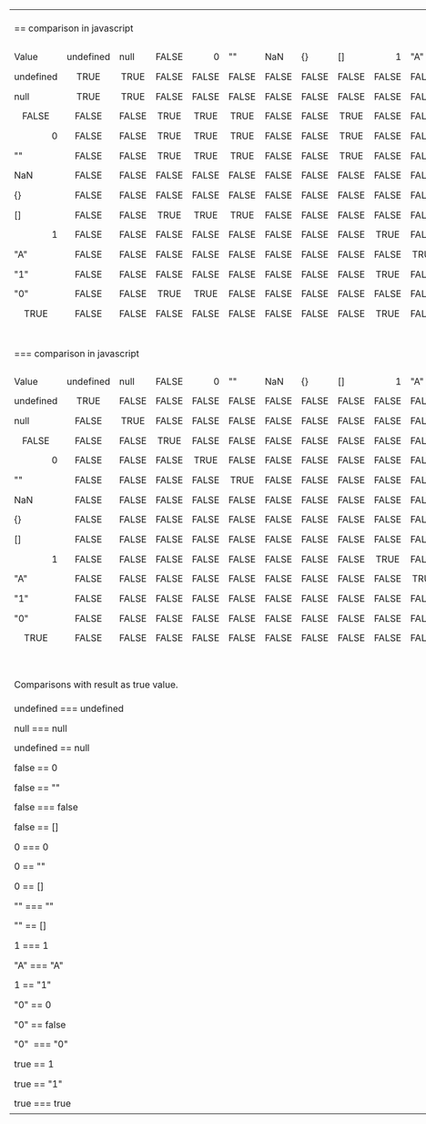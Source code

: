 <table border="0" cellpadding="0" cellspacing="0" width="890" style="border-collapse:
 collapse;width:667pt">
<!--StartFragment-->
 <colgroup><col width="125" style="mso-width-source:userset;mso-width-alt:4010;width:94pt">
 <col width="125" style="mso-width-source:userset;mso-width-alt:4010;width:94pt">
 <col width="53" style="mso-width-source:userset;mso-width-alt:1706;width:40pt">
 <col width="76" style="mso-width-source:userset;mso-width-alt:2432;width:57pt">
 <col width="47" span="2" style="mso-width-source:userset;mso-width-alt:1493;
 width:35pt">
 <col width="60" style="mso-width-source:userset;mso-width-alt:1920;width:45pt">
 <col width="47" span="3" style="mso-width-source:userset;mso-width-alt:1493;
 width:35pt">
 <col width="51" style="mso-width-source:userset;mso-width-alt:1621;width:38pt">
 <col width="48" span="2" style="mso-width-source:userset;mso-width-alt:1536;
 width:36pt">
 <col width="69" style="mso-width-source:userset;mso-width-alt:2218;width:52pt">
 </colgroup><tbody><tr height="67" style="mso-height-source:userset;height:50.0pt">
  <td colspan="14" height="67" class="xl69" width="890" style="height:50.0pt;
  width:667pt">== comparison in javascript</td>
 </tr>
 <tr height="35" style="height:26.0pt">
  <td height="35" class="xl64" style="height:26.0pt;border-top:none">Value</td>
  <td class="xl63" style="border-top:none;border-left:none">undefined</td>
  <td class="xl63" style="border-top:none;border-left:none">null</td>
  <td class="xl63" align="center" style="border-top:none;border-left:none">FALSE</td>
  <td class="xl63" align="right" style="border-top:none;border-left:none">0</td>
  <td class="xl63" style="border-top:none;border-left:none">""</td>
  <td class="xl63" style="border-top:none;border-left:none">NaN</td>
  <td class="xl63" style="border-top:none;border-left:none">{}</td>
  <td class="xl63" style="border-top:none;border-left:none">[]</td>
  <td class="xl63" align="right" style="border-top:none;border-left:none">1</td>
  <td class="xl63" style="border-top:none;border-left:none">"A"</td>
  <td class="xl63" style="border-top:none;border-left:none">"1"</td>
  <td class="xl63" style="border-top:none;border-left:none">"0"</td>
  <td class="xl63" align="center" style="border-top:none;border-left:none">TRUE</td>
 </tr>
 <tr height="35" style="height:26.0pt">
  <td height="35" class="xl63" style="height:26.0pt;border-top:none">undefined</td>
  <td class="xl67" align="center">TRUE</td>
  <td class="xl66" align="center">TRUE</td>
  <td class="xl65" align="center">FALSE</td>
  <td class="xl65" align="center">FALSE</td>
  <td class="xl65" align="center">FALSE</td>
  <td class="xl65" align="center">FALSE</td>
  <td class="xl65" align="center">FALSE</td>
  <td class="xl65" align="center">FALSE</td>
  <td class="xl65" align="center">FALSE</td>
  <td class="xl65" align="center">FALSE</td>
  <td class="xl65" align="center">FALSE</td>
  <td class="xl65" align="center">FALSE</td>
  <td class="xl65" align="center">FALSE</td>
 </tr>
 <tr height="35" style="height:26.0pt">
  <td height="35" class="xl63" style="height:26.0pt;border-top:none">null</td>
  <td class="xl66" align="center">TRUE</td>
  <td class="xl67" align="center">TRUE</td>
  <td class="xl65" align="center">FALSE</td>
  <td class="xl65" align="center">FALSE</td>
  <td class="xl65" align="center">FALSE</td>
  <td class="xl65" align="center">FALSE</td>
  <td class="xl65" align="center">FALSE</td>
  <td class="xl65" align="center">FALSE</td>
  <td class="xl65" align="center">FALSE</td>
  <td class="xl65" align="center">FALSE</td>
  <td class="xl65" align="center">FALSE</td>
  <td class="xl65" align="center">FALSE</td>
  <td class="xl65" align="center">FALSE</td>
 </tr>
 <tr height="35" style="height:26.0pt">
  <td height="35" class="xl63" align="center" style="height:26.0pt;border-top:none">FALSE</td>
  <td class="xl65" align="center">FALSE</td>
  <td class="xl65" align="center">FALSE</td>
  <td class="xl67" align="center">TRUE</td>
  <td class="xl66" align="center">TRUE</td>
  <td class="xl66" align="center">TRUE</td>
  <td class="xl65" align="center">FALSE</td>
  <td class="xl65" align="center">FALSE</td>
  <td class="xl66" align="center">TRUE</td>
  <td class="xl65" align="center">FALSE</td>
  <td class="xl65" align="center">FALSE</td>
  <td class="xl65" align="center">FALSE</td>
  <td class="xl66" align="center">TRUE</td>
  <td class="xl65" align="center">FALSE</td>
 </tr>
 <tr height="35" style="height:26.0pt">
  <td height="35" class="xl63" align="right" style="height:26.0pt;border-top:none">0</td>
  <td class="xl65" align="center">FALSE</td>
  <td class="xl65" align="center">FALSE</td>
  <td class="xl66" align="center">TRUE</td>
  <td class="xl67" align="center">TRUE</td>
  <td class="xl66" align="center">TRUE</td>
  <td class="xl65" align="center">FALSE</td>
  <td class="xl65" align="center">FALSE</td>
  <td class="xl66" align="center">TRUE</td>
  <td class="xl65" align="center">FALSE</td>
  <td class="xl65" align="center">FALSE</td>
  <td class="xl65" align="center">FALSE</td>
  <td class="xl66" align="center">TRUE</td>
  <td class="xl65" align="center">FALSE</td>
 </tr>
 <tr height="35" style="height:26.0pt">
  <td height="35" class="xl63" style="height:26.0pt;border-top:none">""</td>
  <td class="xl65" align="center">FALSE</td>
  <td class="xl65" align="center">FALSE</td>
  <td class="xl66" align="center">TRUE</td>
  <td class="xl66" align="center">TRUE</td>
  <td class="xl67" align="center">TRUE</td>
  <td class="xl65" align="center">FALSE</td>
  <td class="xl65" align="center">FALSE</td>
  <td class="xl66" align="center">TRUE</td>
  <td class="xl65" align="center">FALSE</td>
  <td class="xl65" align="center">FALSE</td>
  <td class="xl65" align="center">FALSE</td>
  <td class="xl65" align="center">FALSE</td>
  <td class="xl65" align="center">FALSE</td>
 </tr>
 <tr height="35" style="height:26.0pt">
  <td height="35" class="xl63" style="height:26.0pt;border-top:none">NaN</td>
  <td class="xl65" align="center">FALSE</td>
  <td class="xl65" align="center">FALSE</td>
  <td class="xl65" align="center">FALSE</td>
  <td class="xl65" align="center">FALSE</td>
  <td class="xl65" align="center">FALSE</td>
  <td class="xl68" align="center">FALSE</td>
  <td class="xl65" align="center">FALSE</td>
  <td class="xl65" align="center">FALSE</td>
  <td class="xl65" align="center">FALSE</td>
  <td class="xl65" align="center">FALSE</td>
  <td class="xl65" align="center">FALSE</td>
  <td class="xl65" align="center">FALSE</td>
  <td class="xl65" align="center">FALSE</td>
 </tr>
 <tr height="35" style="height:26.0pt">
  <td height="35" class="xl63" style="height:26.0pt;border-top:none">{}</td>
  <td class="xl65" align="center">FALSE</td>
  <td class="xl65" align="center">FALSE</td>
  <td class="xl65" align="center">FALSE</td>
  <td class="xl65" align="center">FALSE</td>
  <td class="xl65" align="center">FALSE</td>
  <td class="xl65" align="center">FALSE</td>
  <td class="xl68" align="center">FALSE</td>
  <td class="xl65" align="center">FALSE</td>
  <td class="xl65" align="center">FALSE</td>
  <td class="xl65" align="center">FALSE</td>
  <td class="xl65" align="center">FALSE</td>
  <td class="xl65" align="center">FALSE</td>
  <td class="xl65" align="center">FALSE</td>
 </tr>
 <tr height="35" style="height:26.0pt">
  <td height="35" class="xl63" style="height:26.0pt;border-top:none">[]</td>
  <td class="xl65" align="center">FALSE</td>
  <td class="xl65" align="center">FALSE</td>
  <td class="xl66" align="center">TRUE</td>
  <td class="xl66" align="center">TRUE</td>
  <td class="xl66" align="center">TRUE</td>
  <td class="xl65" align="center">FALSE</td>
  <td class="xl65" align="center">FALSE</td>
  <td class="xl68" align="center">FALSE</td>
  <td class="xl65" align="center">FALSE</td>
  <td class="xl65" align="center">FALSE</td>
  <td class="xl65" align="center">FALSE</td>
  <td class="xl65" align="center">FALSE</td>
  <td class="xl65" align="center">FALSE</td>
 </tr>
 <tr height="35" style="height:26.0pt">
  <td height="35" class="xl63" align="right" style="height:26.0pt;border-top:none">1</td>
  <td class="xl65" align="center">FALSE</td>
  <td class="xl65" align="center">FALSE</td>
  <td class="xl65" align="center">FALSE</td>
  <td class="xl65" align="center">FALSE</td>
  <td class="xl65" align="center">FALSE</td>
  <td class="xl65" align="center">FALSE</td>
  <td class="xl65" align="center">FALSE</td>
  <td class="xl65" align="center">FALSE</td>
  <td class="xl67" align="center">TRUE</td>
  <td class="xl65" align="center">FALSE</td>
  <td class="xl66" align="center">TRUE</td>
  <td class="xl65" align="center">FALSE</td>
  <td class="xl67" align="center">TRUE</td>
 </tr>
 <tr height="35" style="height:26.0pt">
  <td height="35" class="xl63" style="height:26.0pt;border-top:none">"A"</td>
  <td class="xl65" align="center">FALSE</td>
  <td class="xl65" align="center">FALSE</td>
  <td class="xl65" align="center">FALSE</td>
  <td class="xl65" align="center">FALSE</td>
  <td class="xl65" align="center">FALSE</td>
  <td class="xl65" align="center">FALSE</td>
  <td class="xl65" align="center">FALSE</td>
  <td class="xl65" align="center">FALSE</td>
  <td class="xl65" align="center">FALSE</td>
  <td class="xl67" align="center">TRUE</td>
  <td class="xl65" align="center">FALSE</td>
  <td class="xl65" align="center">FALSE</td>
  <td class="xl65" align="center">FALSE</td>
 </tr>
 <tr height="35" style="height:26.0pt">
  <td height="35" class="xl63" style="height:26.0pt;border-top:none">"1"</td>
  <td class="xl65" align="center">FALSE</td>
  <td class="xl65" align="center">FALSE</td>
  <td class="xl65" align="center">FALSE</td>
  <td class="xl65" align="center">FALSE</td>
  <td class="xl65" align="center">FALSE</td>
  <td class="xl65" align="center">FALSE</td>
  <td class="xl65" align="center">FALSE</td>
  <td class="xl65" align="center">FALSE</td>
  <td class="xl66" align="center">TRUE</td>
  <td class="xl65" align="center">FALSE</td>
  <td class="xl67" align="center">TRUE</td>
  <td class="xl65" align="center">FALSE</td>
  <td class="xl67" align="center">TRUE</td>
 </tr>
 <tr height="35" style="height:26.0pt">
  <td height="35" class="xl63" style="height:26.0pt;border-top:none">"0"</td>
  <td class="xl65" align="center">FALSE</td>
  <td class="xl65" align="center">FALSE</td>
  <td class="xl66" align="center">TRUE</td>
  <td class="xl66" align="center">TRUE</td>
  <td class="xl65" align="center">FALSE</td>
  <td class="xl65" align="center">FALSE</td>
  <td class="xl65" align="center">FALSE</td>
  <td class="xl65" align="center">FALSE</td>
  <td class="xl65" align="center">FALSE</td>
  <td class="xl65" align="center">FALSE</td>
  <td class="xl65" align="center">FALSE</td>
  <td class="xl67" align="center">TRUE</td>
  <td class="xl65" align="center">FALSE</td>
 </tr>
 <tr height="35" style="height:26.0pt">
  <td height="35" class="xl63" align="center" style="height:26.0pt;border-top:none">TRUE</td>
  <td class="xl65" align="center">FALSE</td>
  <td class="xl65" align="center">FALSE</td>
  <td class="xl65" align="center">FALSE</td>
  <td class="xl65" align="center">FALSE</td>
  <td class="xl65" align="center">FALSE</td>
  <td class="xl65" align="center">FALSE</td>
  <td class="xl65" align="center">FALSE</td>
  <td class="xl65" align="center">FALSE</td>
  <td class="xl66" align="center">TRUE</td>
  <td class="xl65" align="center">FALSE</td>
  <td class="xl66" align="center">TRUE</td>
  <td class="xl65" align="center">FALSE</td>
  <td class="xl67" align="center">TRUE</td>
 </tr>
 <tr height="21" style="height:16.0pt">
  <td height="21" style="height:16.0pt"></td>
  <td></td>
  <td></td>
  <td></td>
  <td></td>
  <td></td>
  <td></td>
  <td></td>
  <td></td>
  <td></td>
  <td></td>
  <td></td>
  <td></td>
  <td></td>
 </tr>
 <tr height="63" style="height:47.0pt">
  <td colspan="14" height="63" class="xl69" style="height:47.0pt">=== comparison in
  javascript</td>
 </tr>
 <tr height="35" style="height:26.0pt">
  <td height="35" class="xl64" style="height:26.0pt;border-top:none">Value</td>
  <td class="xl63" style="border-top:none;border-left:none">undefined</td>
  <td class="xl63" style="border-top:none;border-left:none">null</td>
  <td class="xl63" align="center" style="border-top:none;border-left:none">FALSE</td>
  <td class="xl63" align="right" style="border-top:none;border-left:none">0</td>
  <td class="xl63" style="border-top:none;border-left:none">""</td>
  <td class="xl63" style="border-top:none;border-left:none">NaN</td>
  <td class="xl63" style="border-top:none;border-left:none">{}</td>
  <td class="xl63" style="border-top:none;border-left:none">[]</td>
  <td class="xl63" align="right" style="border-top:none;border-left:none">1</td>
  <td class="xl63" style="border-top:none;border-left:none">"A"</td>
  <td class="xl63" style="border-top:none;border-left:none">"1"</td>
  <td class="xl63" style="border-top:none;border-left:none">"0"</td>
  <td class="xl63" align="center" style="border-top:none;border-left:none">TRUE</td>
 </tr>
 <tr height="35" style="height:26.0pt">
  <td height="35" class="xl63" style="height:26.0pt;border-top:none">undefined</td>
  <td class="xl67" align="center">TRUE</td>
  <td class="xl65" align="center">FALSE</td>
  <td class="xl65" align="center">FALSE</td>
  <td class="xl65" align="center">FALSE</td>
  <td class="xl65" align="center">FALSE</td>
  <td class="xl65" align="center">FALSE</td>
  <td class="xl65" align="center">FALSE</td>
  <td class="xl65" align="center">FALSE</td>
  <td class="xl65" align="center">FALSE</td>
  <td class="xl65" align="center">FALSE</td>
  <td class="xl65" align="center">FALSE</td>
  <td class="xl65" align="center">FALSE</td>
  <td class="xl65" align="center">FALSE</td>
 </tr>
 <tr height="35" style="height:26.0pt">
  <td height="35" class="xl63" style="height:26.0pt;border-top:none">null</td>
  <td class="xl65" align="center">FALSE</td>
  <td class="xl67" align="center">TRUE</td>
  <td class="xl65" align="center">FALSE</td>
  <td class="xl65" align="center">FALSE</td>
  <td class="xl65" align="center">FALSE</td>
  <td class="xl65" align="center">FALSE</td>
  <td class="xl65" align="center">FALSE</td>
  <td class="xl65" align="center">FALSE</td>
  <td class="xl65" align="center">FALSE</td>
  <td class="xl65" align="center">FALSE</td>
  <td class="xl65" align="center">FALSE</td>
  <td class="xl65" align="center">FALSE</td>
  <td class="xl65" align="center">FALSE</td>
 </tr>
 <tr height="35" style="height:26.0pt">
  <td height="35" class="xl63" align="center" style="height:26.0pt;border-top:none">FALSE</td>
  <td class="xl65" align="center">FALSE</td>
  <td class="xl65" align="center">FALSE</td>
  <td class="xl67" align="center">TRUE</td>
  <td class="xl65" align="center">FALSE</td>
  <td class="xl65" align="center">FALSE</td>
  <td class="xl65" align="center">FALSE</td>
  <td class="xl65" align="center">FALSE</td>
  <td class="xl65" align="center">FALSE</td>
  <td class="xl65" align="center">FALSE</td>
  <td class="xl65" align="center">FALSE</td>
  <td class="xl65" align="center">FALSE</td>
  <td class="xl65" align="center">FALSE</td>
  <td class="xl65" align="center">FALSE</td>
 </tr>
 <tr height="35" style="height:26.0pt">
  <td height="35" class="xl63" align="right" style="height:26.0pt;border-top:none">0</td>
  <td class="xl65" align="center">FALSE</td>
  <td class="xl65" align="center">FALSE</td>
  <td class="xl65" align="center">FALSE</td>
  <td class="xl67" align="center">TRUE</td>
  <td class="xl65" align="center">FALSE</td>
  <td class="xl65" align="center">FALSE</td>
  <td class="xl65" align="center">FALSE</td>
  <td class="xl65" align="center">FALSE</td>
  <td class="xl65" align="center">FALSE</td>
  <td class="xl65" align="center">FALSE</td>
  <td class="xl65" align="center">FALSE</td>
  <td class="xl65" align="center">FALSE</td>
  <td class="xl65" align="center">FALSE</td>
 </tr>
 <tr height="35" style="height:26.0pt">
  <td height="35" class="xl63" style="height:26.0pt;border-top:none">""</td>
  <td class="xl65" align="center">FALSE</td>
  <td class="xl65" align="center">FALSE</td>
  <td class="xl65" align="center">FALSE</td>
  <td class="xl65" align="center">FALSE</td>
  <td class="xl67" align="center">TRUE</td>
  <td class="xl65" align="center">FALSE</td>
  <td class="xl65" align="center">FALSE</td>
  <td class="xl65" align="center">FALSE</td>
  <td class="xl65" align="center">FALSE</td>
  <td class="xl65" align="center">FALSE</td>
  <td class="xl65" align="center">FALSE</td>
  <td class="xl65" align="center">FALSE</td>
  <td class="xl65" align="center">FALSE</td>
 </tr>
 <tr height="35" style="height:26.0pt">
  <td height="35" class="xl63" style="height:26.0pt;border-top:none">NaN</td>
  <td class="xl65" align="center">FALSE</td>
  <td class="xl65" align="center">FALSE</td>
  <td class="xl65" align="center">FALSE</td>
  <td class="xl65" align="center">FALSE</td>
  <td class="xl65" align="center">FALSE</td>
  <td class="xl68" align="center">FALSE</td>
  <td class="xl65" align="center">FALSE</td>
  <td class="xl65" align="center">FALSE</td>
  <td class="xl65" align="center">FALSE</td>
  <td class="xl65" align="center">FALSE</td>
  <td class="xl65" align="center">FALSE</td>
  <td class="xl65" align="center">FALSE</td>
  <td class="xl65" align="center">FALSE</td>
 </tr>
 <tr height="35" style="height:26.0pt">
  <td height="35" class="xl63" style="height:26.0pt;border-top:none">{}</td>
  <td class="xl65" align="center">FALSE</td>
  <td class="xl65" align="center">FALSE</td>
  <td class="xl65" align="center">FALSE</td>
  <td class="xl65" align="center">FALSE</td>
  <td class="xl65" align="center">FALSE</td>
  <td class="xl65" align="center">FALSE</td>
  <td class="xl68" align="center">FALSE</td>
  <td class="xl65" align="center">FALSE</td>
  <td class="xl65" align="center">FALSE</td>
  <td class="xl65" align="center">FALSE</td>
  <td class="xl65" align="center">FALSE</td>
  <td class="xl65" align="center">FALSE</td>
  <td class="xl65" align="center">FALSE</td>
 </tr>
 <tr height="35" style="height:26.0pt">
  <td height="35" class="xl63" style="height:26.0pt;border-top:none">[]</td>
  <td class="xl65" align="center">FALSE</td>
  <td class="xl65" align="center">FALSE</td>
  <td class="xl65" align="center">FALSE</td>
  <td class="xl65" align="center">FALSE</td>
  <td class="xl65" align="center">FALSE</td>
  <td class="xl65" align="center">FALSE</td>
  <td class="xl65" align="center">FALSE</td>
  <td class="xl68" align="center">FALSE</td>
  <td class="xl65" align="center">FALSE</td>
  <td class="xl65" align="center">FALSE</td>
  <td class="xl65" align="center">FALSE</td>
  <td class="xl65" align="center">FALSE</td>
  <td class="xl65" align="center">FALSE</td>
 </tr>
 <tr height="35" style="height:26.0pt">
  <td height="35" class="xl63" align="right" style="height:26.0pt;border-top:none">1</td>
  <td class="xl65" align="center">FALSE</td>
  <td class="xl65" align="center">FALSE</td>
  <td class="xl65" align="center">FALSE</td>
  <td class="xl65" align="center">FALSE</td>
  <td class="xl65" align="center">FALSE</td>
  <td class="xl65" align="center">FALSE</td>
  <td class="xl65" align="center">FALSE</td>
  <td class="xl65" align="center">FALSE</td>
  <td class="xl67" align="center">TRUE</td>
  <td class="xl65" align="center">FALSE</td>
  <td class="xl65" align="center">FALSE</td>
  <td class="xl65" align="center">FALSE</td>
  <td class="xl65" align="center">FALSE</td>
 </tr>
 <tr height="35" style="height:26.0pt">
  <td height="35" class="xl63" style="height:26.0pt;border-top:none">"A"</td>
  <td class="xl65" align="center">FALSE</td>
  <td class="xl65" align="center">FALSE</td>
  <td class="xl65" align="center">FALSE</td>
  <td class="xl65" align="center">FALSE</td>
  <td class="xl65" align="center">FALSE</td>
  <td class="xl65" align="center">FALSE</td>
  <td class="xl65" align="center">FALSE</td>
  <td class="xl65" align="center">FALSE</td>
  <td class="xl65" align="center">FALSE</td>
  <td class="xl67" align="center">TRUE</td>
  <td class="xl65" align="center">FALSE</td>
  <td class="xl65" align="center">FALSE</td>
  <td class="xl65" align="center">FALSE</td>
 </tr>
 <tr height="35" style="height:26.0pt">
  <td height="35" class="xl63" style="height:26.0pt;border-top:none">"1"</td>
  <td class="xl65" align="center">FALSE</td>
  <td class="xl65" align="center">FALSE</td>
  <td class="xl65" align="center">FALSE</td>
  <td class="xl65" align="center">FALSE</td>
  <td class="xl65" align="center">FALSE</td>
  <td class="xl65" align="center">FALSE</td>
  <td class="xl65" align="center">FALSE</td>
  <td class="xl65" align="center">FALSE</td>
  <td class="xl65" align="center">FALSE</td>
  <td class="xl65" align="center">FALSE</td>
  <td class="xl67" align="center">TRUE</td>
  <td class="xl65" align="center">FALSE</td>
  <td class="xl65" align="center">FALSE</td>
 </tr>
 <tr height="35" style="height:26.0pt">
  <td height="35" class="xl63" style="height:26.0pt;border-top:none">"0"</td>
  <td class="xl65" align="center">FALSE</td>
  <td class="xl65" align="center">FALSE</td>
  <td class="xl65" align="center">FALSE</td>
  <td class="xl65" align="center">FALSE</td>
  <td class="xl65" align="center">FALSE</td>
  <td class="xl65" align="center">FALSE</td>
  <td class="xl65" align="center">FALSE</td>
  <td class="xl65" align="center">FALSE</td>
  <td class="xl65" align="center">FALSE</td>
  <td class="xl65" align="center">FALSE</td>
  <td class="xl65" align="center">FALSE</td>
  <td class="xl67" align="center">TRUE</td>
  <td class="xl65" align="center">FALSE</td>
 </tr>
 <tr height="35" style="height:26.0pt">
  <td height="35" class="xl63" align="center" style="height:26.0pt;border-top:none">TRUE</td>
  <td class="xl65" align="center">FALSE</td>
  <td class="xl65" align="center">FALSE</td>
  <td class="xl65" align="center">FALSE</td>
  <td class="xl65" align="center">FALSE</td>
  <td class="xl65" align="center">FALSE</td>
  <td class="xl65" align="center">FALSE</td>
  <td class="xl65" align="center">FALSE</td>
  <td class="xl65" align="center">FALSE</td>
  <td class="xl65" align="center">FALSE</td>
  <td class="xl65" align="center">FALSE</td>
  <td class="xl65" align="center">FALSE</td>
  <td class="xl65" align="center">FALSE</td>
  <td class="xl67" align="center">TRUE</td>
 </tr>
 <tr height="39" style="mso-height-source:userset;height:29.0pt">
  <td height="39" style="height:29.0pt"></td>
  <td></td>
  <td></td>
  <td></td>
  <td></td>
  <td></td>
  <td></td>
  <td></td>
  <td></td>
  <td></td>
  <td></td>
  <td></td>
  <td></td>
  <td></td>
 </tr>
 <tr height="51" style="mso-height-source:userset;height:38.0pt">
  <td colspan="14" height="51" class="xl71" style="height:38.0pt">Comparisons with
  result as true value.</td>
 </tr>
 <tr height="35" style="mso-height-source:userset;height:26.0pt">
  <td colspan="14" height="35" class="xl70" style="height:26.0pt">undefined ===
  undefined</td>
 </tr>
 <tr height="35" style="mso-height-source:userset;height:26.0pt">
  <td colspan="14" height="35" class="xl70" style="height:26.0pt">null === null</td>
 </tr>
 <tr height="35" style="mso-height-source:userset;height:26.0pt">
  <td colspan="14" height="35" class="xl70" style="height:26.0pt">undefined == null</td>
 </tr>
 <tr height="35" style="mso-height-source:userset;height:26.0pt">
  <td colspan="14" height="35" class="xl70" style="height:26.0pt">false == 0</td>
 </tr>
 <tr height="35" style="mso-height-source:userset;height:26.0pt">
  <td colspan="14" height="35" class="xl70" style="height:26.0pt">false ==
  ""</td>
 </tr>
 <tr height="35" style="mso-height-source:userset;height:26.0pt">
  <td colspan="14" height="35" class="xl70" style="height:26.0pt">false === false</td>
 </tr>
 <tr height="35" style="mso-height-source:userset;height:26.0pt">
  <td colspan="14" height="35" class="xl70" style="height:26.0pt">false == []</td>
 </tr>
 <tr height="35" style="mso-height-source:userset;height:26.0pt">
  <td colspan="14" height="35" class="xl70" style="height:26.0pt">0 === 0</td>
 </tr>
 <tr height="35" style="mso-height-source:userset;height:26.0pt">
  <td colspan="14" height="35" class="xl70" style="height:26.0pt">0 == ""</td>
 </tr>
 <tr height="35" style="mso-height-source:userset;height:26.0pt">
  <td colspan="14" height="35" class="xl70" style="height:26.0pt">0 == []</td>
 </tr>
 <tr height="35" style="mso-height-source:userset;height:26.0pt">
  <td colspan="14" height="35" class="xl70" style="height:26.0pt">"" ===
  ""</td>
 </tr>
 <tr height="35" style="mso-height-source:userset;height:26.0pt">
  <td colspan="14" height="35" class="xl70" style="height:26.0pt">"" == []</td>
 </tr>
 <tr height="35" style="mso-height-source:userset;height:26.0pt">
  <td colspan="14" height="35" class="xl70" style="height:26.0pt">1 === 1</td>
 </tr>
 <tr height="35" style="mso-height-source:userset;height:26.0pt">
  <td colspan="14" height="35" class="xl70" style="height:26.0pt">"A" ===
  "A"</td>
 </tr>
 <tr height="35" style="mso-height-source:userset;height:26.0pt">
  <td colspan="14" height="35" class="xl70" style="height:26.0pt">1 == "1"</td>
 </tr>
 <tr height="35" style="mso-height-source:userset;height:26.0pt">
  <td colspan="14" height="35" class="xl70" style="height:26.0pt">"0" == 0</td>
 </tr>
 <tr height="35" style="mso-height-source:userset;height:26.0pt">
  <td colspan="14" height="35" class="xl70" style="height:26.0pt">"0" ==
  false</td>
 </tr>
 <tr height="35" style="mso-height-source:userset;height:26.0pt">
  <td colspan="14" height="35" class="xl70" style="height:26.0pt">"0"&nbsp; === "0"</td>
 </tr>
 <tr height="35" style="mso-height-source:userset;height:26.0pt">
  <td colspan="14" height="35" class="xl70" style="height:26.0pt">true == 1</td>
 </tr>
 <tr height="35" style="mso-height-source:userset;height:26.0pt">
  <td colspan="14" height="35" class="xl70" style="height:26.0pt">true ==
  "1"</td>
 </tr>
 <tr height="35" style="mso-height-source:userset;height:26.0pt">
  <td colspan="14" height="35" class="xl70" style="height:26.0pt">true === true</td>
 </tr>
<!--EndFragment-->
</tbody></table></div>
